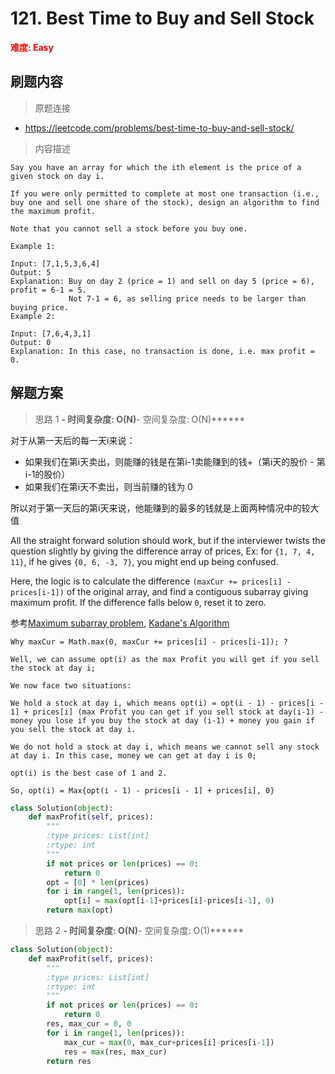 #  121. Best Time to Buy and Sell Stock
**<font color=red>难度: Easy</font>**

## 刷题内容

> 原题连接

* https://leetcode.com/problems/best-time-to-buy-and-sell-stock/

> 内容描述

```
Say you have an array for which the ith element is the price of a given stock on day i.

If you were only permitted to complete at most one transaction (i.e., buy one and sell one share of the stock), design an algorithm to find the maximum profit.

Note that you cannot sell a stock before you buy one.

Example 1:

Input: [7,1,5,3,6,4]
Output: 5
Explanation: Buy on day 2 (price = 1) and sell on day 5 (price = 6), profit = 6-1 = 5.
             Not 7-1 = 6, as selling price needs to be larger than buying price.
Example 2:

Input: [7,6,4,3,1]
Output: 0
Explanation: In this case, no transaction is done, i.e. max profit = 0.
```

## 解题方案


> 思路 1
******- 时间复杂度: O(N)******- 空间复杂度: O(N)******



对于从第一天后的每一天i来说：
- 如果我们在第i天卖出，则能赚的钱是在第i-1卖能赚到的钱+（第i天的股价 - 第i-1的股价）
- 如果我们在第i天不卖出，则当前赚的钱为 0 

所以对于第一天后的第i天来说，他能赚到的最多的钱就是上面两种情况中的较大值


All the straight forward solution should work, but if the interviewer twists the question slightly 
by giving the difference array of prices, Ex: for ```{1, 7, 4, 11}```, if he gives ```{0, 6, -3, 7}```, 
you might end up being confused.

Here, the logic is to calculate the difference ```(maxCur += prices[i] - prices[i-1])```
of the original array, and find a contiguous subarray giving maximum profit. 
If the difference falls below ```0```, reset it to zero.

参考[Maximum subarray problem](https://en.wikipedia.org/wiki/Maximum_subarray_problem), 
[Kadane's Algorithm](https://discuss.leetcode.com/topic/19853/kadane-s-algorithm-since-no-one-has-mentioned-about-this-so-far-in-case-if-interviewer-twists-the-input)


```
Why maxCur = Math.max(0, maxCur += prices[i] - prices[i-1]); ?

Well, we can assume opt(i) as the max Profit you will get if you sell the stock at day i;

We now face two situations:

We hold a stock at day i, which means opt(i) = opt(i - 1) - prices[i - 1] + prices[i] (max Profit you can get if you sell stock at day(i-1) - money you lose if you buy the stock at day (i-1) + money you gain if you sell the stock at day i.

We do not hold a stock at day i, which means we cannot sell any stock at day i. In this case, money we can get at day i is 0;

opt(i) is the best case of 1 and 2.

So, opt(i) = Max{opt(i - 1) - prices[i - 1] + prices[i], 0}
```


```python
class Solution(object):
    def maxProfit(self, prices):
        """
        :type prices: List[int]
        :rtype: int
        """
        if not prices or len(prices) == 0:
            return 0
        opt = [0] * len(prices)
        for i in range(1, len(prices)):
            opt[i] = max(opt[i-1]+prices[i]-prices[i-1], 0)
        return max(opt)
```

> 思路 2
******- 时间复杂度: O(N)******- 空间复杂度: O(1)******


```python
class Solution(object):
    def maxProfit(self, prices):
        """
        :type prices: List[int]
        :rtype: int
        """
        if not prices or len(prices) == 0:
            return 0
        res, max_cur = 0, 0
        for i in range(1, len(prices)):
            max_cur = max(0, max_cur+prices[i]-prices[i-1]) 
            res = max(res, max_cur)
        return res
```



